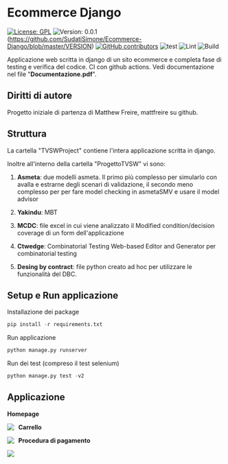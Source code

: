 # Ecommerce Django
[![License: GPL](https://img.shields.io/badge/License-GPL3.0-blue.svg)](https://github.com/SudatiSimone/Ecommerce-Django/blob/master/LICENSE)
![Version: 0.0.1](https://img.shields.io/badge/Version-0.0.1-blue.svg)(https://github.com/SudatiSimone/Ecommerce-Django/blob/master/VERSION) [![GitHub contributors](https://img.shields.io/github/contributors/SudatiSimone/Ecommerce-Django.svg)](https://GitHub.com/SudatiSimone/Ecommerce-Django/graphs/contributors/)  ![test](https://github.com/SudatiSimone/TVSWProject/workflows/test/badge.svg)  ![Lint](https://github.com/SudatiSimone/TVSWProject/workflows/lint/badge.svg)  ![Build](https://github.com/SudatiSimone/TVSWProject/workflows/build/badge.svg)


Applicazione web scritta in django di un sito ecommerce e completa fase di testing e verifica del codice. 
CI con github actions. 
Vedi documentazione nel file "**Documentazione.pdf**". 


## Diritti di autore

Progetto iniziale di partenza di Matthew Freire, mattfreire su github. 


## Struttura 

La cartella "TVSWProject" contiene l'intera applicazione scritta in django. 

Inoltre all'interno della cartella "ProgettoTVSW" vi sono:

1. **Asmeta**: due modelli asmeta. Il primo più complesso per simularlo con avalla e estrarne degli scenari di validazione, il secondo meno complesso per per fare model checking in asmetaSMV e usare il model advisor

2. **Yakindu**: MBT

3. **MCDC**: file excel in cui viene analizzato il Modified condition/decision coverage di un form dell'applicazione

4. **Ctwedge**: Combinatorial Testing Web-based Editor and Generator per combinatorial testing

5. **Desing by contract**: file python creato ad hoc per utilizzare le funzionalità del DBC. 

## Setup e Run applicazione 

Installazione dei package
~~~python
pip install -r requirements.txt
~~~

Run applicazione

~~~python
python manage.py runserver
~~~

Run dei test (compreso il test selenium)

~~~python
python manage.py test -v2
~~~


## Applicazione

**Homepage**

<img src="Capture.JPG"
     style="float: left; margin-right: 10px;" />

**Carrello**
     
<img src="Capture1.JPG"
     style="float: left; margin-right: 10px;" />
     
**Procedura di pagamento**
     
<img src="Capture2.JPG"
     style="float: left; margin-right: 10px;" />
     


